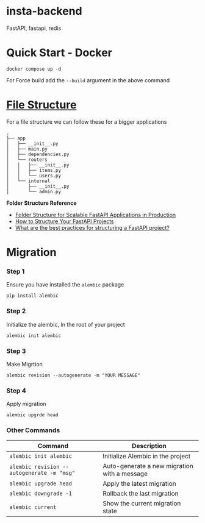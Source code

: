 # insta-backend
FastAPI, fastapi, redis


# Quick Start - Docker
```
docker compose up -d
```
For Force build add the `--build` argument in the above command

# [File Structure](https://fastapi.tiangolo.com/tutorial/bigger-applications/)

For a file structure we can follow these for a bigger applications

```
.
├── app
│   ├── __init__.py
│   ├── main.py
│   ├── dependencies.py
│   └── routers
│   │   ├── __init__.py
│   │   ├── items.py
│   │   └── users.py
│   └── internal
│       ├── __init__.py
│       └── admin.py
```

**Folder Structure Reference**
- [Folder Structure for Scalable FastAPI Applications in Production](https://www.codersarts.com/post/structuring-your-fastapi-app-code)
- [How to Structure Your FastAPI Projects](https://medium.com/@amirm.lavasani/how-to-structure-your-fastapi-projects-0219a6600a8f)
- [What are the best practices for structuring a FastAPI project?](https://stackoverflow.com/questions/64943693/what-are-the-best-practices-for-structuring-a-fastapi-project)


# Migration

### Step 1
Ensure you have installed the `alembic` package

```
pip install alembic
```

### Step 2
Initialize the alembic, In the root of your project
```
alembic init alembic
```

### Step 3
Make Migrtion
```
alembic revision --autogenerate -m "YOUR MESSAGE"
```

### Step 4
Apply migration
```
alembic upgrde head
```

### Other Commands
<table data-start="2711" data-end="3363"><thead data-start="2711" data-end="2803"><tr data-start="2711" data-end="2803"><th data-start="2711" data-end="2755">Command</th><th data-start="2755" data-end="2803">Description</th></tr></thead><tbody data-start="2897" data-end="3363"><tr data-start="2897" data-end="2990"><td><code data-start="2899" data-end="2921">alembic init alembic</code></td><td>Initialize Alembic in the project</td></tr><tr data-start="2991" data-end="3084"><td><code data-start="2993" data-end="3035">alembic revision --autogenerate -m "msg"</code></td><td>Auto-generate a new migration with a message</td></tr><tr data-start="3085" data-end="3177"><td><code data-start="3087" data-end="3109">alembic upgrade head</code></td><td>Apply the latest migration</td></tr><tr data-start="3178" data-end="3270"><td><code data-start="3180" data-end="3202">alembic downgrade -1</code></td><td>Rollback the last migration</td></tr><tr data-start="3271" data-end="3363"><td><code data-start="3273" data-end="3290">alembic current</code></td><td>Show the current migration state</td></tr></tbody></table>